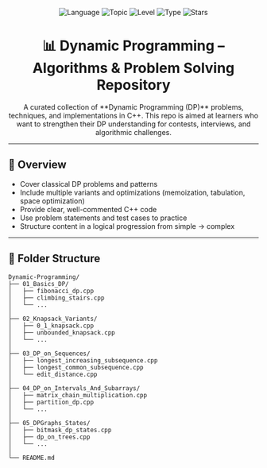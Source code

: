 <p align="center">
  <img src="https://img.shields.io/badge/Language-C++-blue.svg" alt="Language">
  <img src="https://imgields.io/badge/Topic-Dynamic%20Programming-green.svg" alt="Topic">
  <img src="https://img.shields.io/badge/Level-Intermediate%20%2F%20Advanced-orange.svg" alt="Level">
  <img src="https://img.shields.io/badge/Type-Educational%20%7C%20Interview%20Prep-red.svg" alt="Type">
  <img src="https://img.shields.io/github/stars/rrajudepository/Dynamic-Programming.svg?style=social" alt="Stars">
</p>

<h1 align="center">📊 Dynamic Programming – Algorithms & Problem Solving Repository</h1>

<p align="center">
  A curated collection of **Dynamic Programming (DP)** problems, techniques, and implementations in C++.  
  This repo is aimed at learners who want to strengthen their DP understanding for contests, interviews, and algorithmic challenges.
</p>

---

## 📌 Overview

- Cover classical DP problems and patterns  
- Include multiple variants and optimizations (memoization, tabulation, space optimization)  
- Provide clear, well-commented C++ code  
- Use problem statements and test cases to practice  
- Structure content in a logical progression from simple → complex

---

## 🧭 Folder Structure

```plaintext
Dynamic-Programming/
├── 01_Basics_DP/
│   ├── fibonacci_dp.cpp
│   ├── climbing_stairs.cpp
│   └── ...
│
├── 02_Knapsack_Variants/
│   ├── 0_1_knapsack.cpp
│   ├── unbounded_knapsack.cpp
│   └── ...
│
├── 03_DP_on_Sequences/
│   ├── longest_increasing_subsequence.cpp
│   ├── longest_common_subsequence.cpp
│   └── edit_distance.cpp
│
├── 04_DP_on_Intervals_And_Subarrays/
│   ├── matrix_chain_multiplication.cpp
│   ├── partition_dp.cpp
│   └── ...
│
├── 05_DPGraphs_States/
│   ├── bitmask_dp_states.cpp
│   ├── dp_on_trees.cpp
│   └── ...
│
└── README.md
